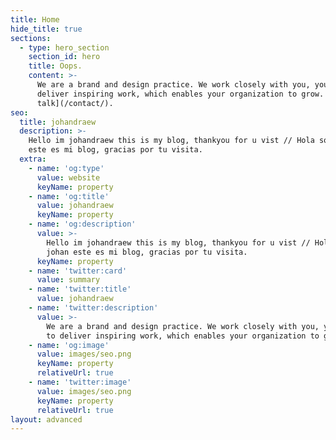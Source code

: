 ```yaml
---
title: Home
hide_title: true
sections:
  - type: hero_section
    section_id: hero
    title: Oops.
    content: >-
      We are a brand and design practice. We work closely with you, your team to
      deliver inspiring work, which enables your organization to grow. [Let's
      talk](/contact/).
seo:
  title: johandraew
  description: >-
    Hello im johandraew this is my blog, thankyou for u vist // Hola soy johan
    este es mi blog, gracias por tu visita.
  extra:
    - name: 'og:type'
      value: website
      keyName: property
    - name: 'og:title'
      value: johandraew
      keyName: property
    - name: 'og:description'
      value: >-
        Hello im johandraew this is my blog, thankyou for u vist // Hola soy
        johan este es mi blog, gracias por tu visita.
      keyName: property
    - name: 'twitter:card'
      value: summary
    - name: 'twitter:title'
      value: johandraew
    - name: 'twitter:description'
      value: >-
        We are a brand and design practice. We work closely with you, your team
        to deliver inspiring work, which enables your organization to grow.
    - name: 'og:image'
      value: images/seo.png
      keyName: property
      relativeUrl: true
    - name: 'twitter:image'
      value: images/seo.png
      keyName: property
      relativeUrl: true
layout: advanced
---
```


